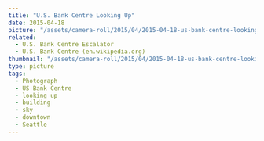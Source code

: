 ```yaml
---
title: "U.S. Bank Centre Looking Up"
date: 2015-04-18
picture: "/assets/camera-roll/2015/04/2015-04-18-us-bank-centre-looking-up/20150418_224755681_iOS.jpg"
related:
  - U.S. Bank Centre Escalator
  - U.S. Bank Centre (en.wikipedia.org)
thumbnail: "/assets/camera-roll/2015/04/2015-04-18-us-bank-centre-looking-up/20150418_224755681_iOS-thumbnail.jpg"
type: picture
tags:
  - Photograph
  - US Bank Centre
  - looking up
  - building
  - sky
  - downtown
  - Seattle
---
```

